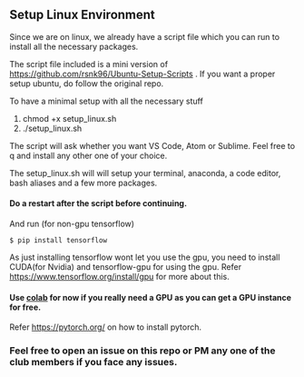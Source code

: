 ## Setup Linux Environment

Since we are on linux, we already have a script file which you can run to install all the necessary packages.

The script file included is a mini version of https://github.com/rsnk96/Ubuntu-Setup-Scripts . If you want a proper setup ubuntu, do follow the original repo.

To have a minimal setup with all the necessary stuff

 1) chmod +x setup_linux.sh
 2) ./setup_linux.sh

The script will ask whether you want VS Code, Atom or Sublime. Feel free to q and install any other one of your choice.

The setup_linux.sh will will setup your terminal, anaconda, a code editor, bash aliases and a few more packages. 
#### Do a restart after the script before continuing.

And run (for non-gpu tensorflow)
``` 
$ pip install tensorflow
```
As just installing tensorflow wont let you use the gpu, you need to install CUDA(for Nvidia) and tensorflow-gpu for using the gpu.
Refer https://www.tensorflow.org/install/gpu for more about this.

#### Use [colab](https://colab.research.google.com/) for now if you really need a GPU as you can get a GPU instance for free.

Refer https://pytorch.org/ on how to install pytorch.

### Feel free to open an issue on this repo or PM any one of the club members if you face any issues.

